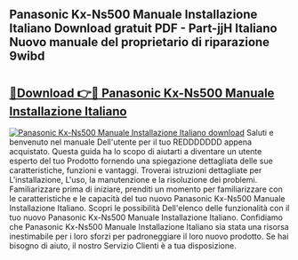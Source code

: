 ## Panasonic Kx-Ns500 Manuale Installazione Italiano Download gratuit PDF - Part-jjH Italiano Nuovo manuale del proprietario di riparazione 9wibd

# <h2><a href="http://dfaqu0.blite.top/?on=Panasonic+Kx-Ns500+Manuale+Installazione+Italiano">🔗Download 👉🔴 Panasonic Kx-Ns500 Manuale Installazione Italiano</a></h2>

[![Panasonic Kx-Ns500 Manuale Installazione Italiano download](https://i.imgur.com/lujVjoI.png)](http://dfaqu0.blite.top/?on=Panasonic+Kx-Ns500+Manuale+Installazione+Italiano)
Saluti e benvenuto nel manuale Dell'utente per il tuo REDDDDDDD appena acquistato. Questa guida ha lo scopo di aiutarti a diventare un utente esperto del tuo Prodotto fornendo una spiegazione dettagliata delle sue caratteristiche, funzioni e vantaggi. Troverai istruzioni dettagliate per L'installazione, L'uso, la manutenzione e la risoluzione dei problemi. Familiarizzare prima di iniziare, prenditi un momento per familiarizzare con le caratteristiche e le capacità del tuo nuovo Panasonic Kx-Ns500 Manuale Installazione Italiano. Scopri le possibilità Dell'elenco delle funzionalità con il tuo nuovo Panasonic Kx-Ns500 Manuale Installazione Italiano. Confidiamo che Panasonic Kx-Ns500 Manuale Installazione Italiano sia stata una risorsa inestimabile per i loro sforzi per padroneggiare il loro nuovo prodotto. Se hai bisogno di aiuto, il nostro Servizio Clienti è a tua disposizione.
